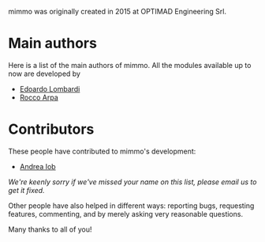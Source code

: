 mimmo was originally created in 2015 at OPTIMAD Engineering Srl.

# Main authors

Here is a list of the main authors of mimmo.
All the modules available up to now are developed by

  * [Edoardo Lombardi](mailto:edoardo.lombardi@optimad.it)
  * [Rocco Arpa](mailto:rocco.arpa@optimad.it)

# Contributors

These people have contributed to mimmo's development:

* [Andrea Iob](mailto:andrea.iob@optimad.it)

*We're keenly sorry if we've missed your name on this list, please email us to
get it fixed.*

Other people have also helped in different ways: reporting bugs, requesting
features, commenting, and by merely asking very reasonable questions.

Many thanks to all of you!
